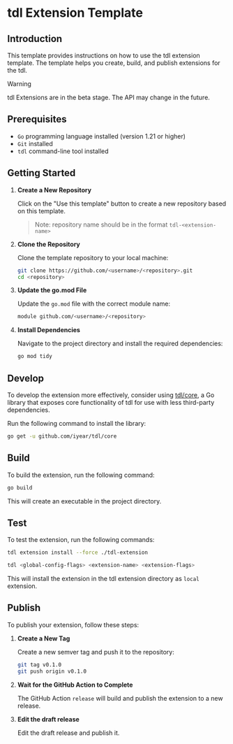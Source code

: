# tdl Extension Template

## Introduction

This template provides instructions on how to use the tdl extension template.
The template helps you create, build, and publish extensions for the tdl.

> [!WARNING]
> tdl Extensions are in the beta stage. The API may change in the future.

## Prerequisites

- `Go` programming language installed (version 1.21 or higher)
- `Git` installed
- `tdl` command-line tool installed

## Getting Started

1. **Create a New Repository**

   Click on the "Use this template" button to create a new repository based on this template.

   > Note: repository name should be in the format `tdl-<extension-name>`

2. **Clone the Repository**

   Clone the template repository to your local machine:

   ```sh
   git clone https://github.com/<username>/<repository>.git
   cd <repository>
   ```

3. **Update the go.mod File**

   Update the `go.mod` file with the correct module name:

   ```sh
   module github.com/<username>/<repository>
   ```

4. **Install Dependencies**

   Navigate to the project directory and install the required dependencies:

   ```sh
   go mod tidy
   ```

## Develop

To develop the extension more effectively, consider using [tdl/core](https://github.com/iyear/tdl/tree/master/core), a Go library that exposes core functionality of tdl for use with less third-party dependencies.

Run the following command to install the library:

```sh
go get -u github.com/iyear/tdl/core
```

## Build

To build the extension, run the following command:

```sh
go build
```

This will create an executable in the project directory.

## Test

To test the extension, run the following commands:

```sh
tdl extension install --force ./tdl-extension
```

```sh
tdl <global-config-flags> <extension-name> <extension-flags>
```

This will install the extension in the tdl extension directory as `local` extension.

## Publish

To publish your extension, follow these steps:

1. **Create a New Tag**

   Create a new semver tag and push it to the repository:

    ```sh
    git tag v0.1.0
    git push origin v0.1.0
    ```

2. **Wait for the GitHub Action to Complete**

   The GitHub Action `release` will build and publish the extension to a new release.

3. **Edit the draft release**

   Edit the draft release and publish it.
